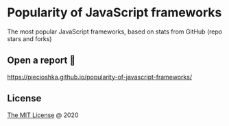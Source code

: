 # Popularity of JavaScript frameworks

The most popular JavaScript frameworks, based on stats from GitHub (repo stars and forks)

## Open a report :bookmark:

<https://piecioshka.github.io/popularity-of-javascript-frameworks/>

## License

[The MIT License](http://piecioshka.mit-license.org) @ 2020
